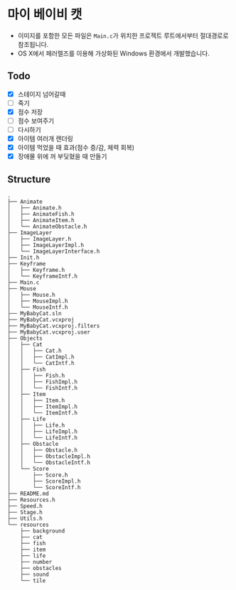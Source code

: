 ﻿# 마이 베이비 캣
- 이미지를 포함한 모든 파일은 `Main.c`가 위치한 프로젝트 루트에서부터 절대경로로 참조됩니다.
- OS X에서 페러렐즈를 이용해 가상화된 Windows 환경에서 개발했습니다.

## Todo

- [x] 스테이지 넘어갈때
- [ ] 죽기
- [x] 점수 저장
- [ ] 점수 보여주기
- [ ] 다시하기
- [x] 아이템 여러개 렌더링
- [x] 아이템 먹었을 때 효과(점수 증/감, 체력 회복)
- [x] 장애물 위에 꺼 부딪혔을 때 만들기

## Structure

```text
.
├── Animate
│   ├── Animate.h
│   ├── AnimateFish.h
│   ├── AnimateItem.h
│   └── AnimateObstacle.h
├── ImageLayer
│   ├── ImageLayer.h
│   ├── ImageLayerImpl.h
│   └── ImageLayerInterface.h
├── Init.h
├── Keyframe
│   ├── Keyframe.h
│   └── KeyframeIntf.h
├── Main.c
├── Mouse
│   ├── Mouse.h
│   ├── MouseImpl.h
│   └── MouseIntf.h
├── MyBabyCat.sln
├── MyBabyCat.vcxproj
├── MyBabyCat.vcxproj.filters
├── MyBabyCat.vcxproj.user
├── Objects
│   ├── Cat
│   │   ├── Cat.h
│   │   ├── CatImpl.h
│   │   └── CatIntf.h
│   ├── Fish
│   │   ├── Fish.h
│   │   ├── FishImpl.h
│   │   └── FishIntf.h
│   ├── Item
│   │   ├── Item.h
│   │   ├── ItemImpl.h
│   │   └── ItemIntf.h
│   ├── Life
│   │   ├── Life.h
│   │   ├── LifeImpl.h
│   │   └── LifeIntf.h
│   ├── Obstacle
│   │   ├── Obstacle.h
│   │   ├── ObstacleImpl.h
│   │   └── ObstacleIntf.h
│   └── Score
│       ├── Score.h
│       ├── ScoreImpl.h
│       └── ScoreIntf.h
├── README.md
├── Resources.h
├── Speed.h
├── Stage.h
├── Utils.h
└── resources
    ├── background
    ├── cat
    ├── fish
    ├── item
    ├── life
    ├── number
    ├── obstacles
    ├── sound
    └── tile
```
